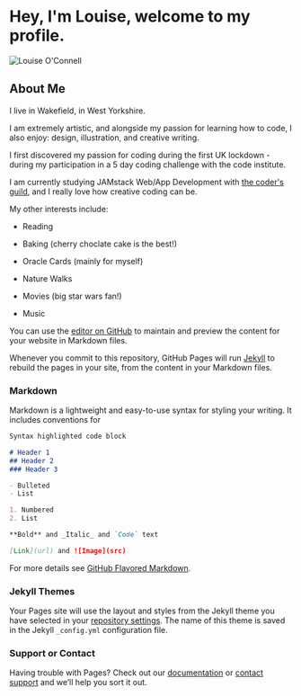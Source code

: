 # Hey, I'm Louise, welcome to my profile.

![Louise O'Connell](https://avatars3.githubusercontent.com/u/77390365?s=400&u=01272f8007c4c82421550a88629bc75d2173edba&v=4)

## About Me 

I live in Wakefield, in West Yorkshire. 

I am extremely artistic, and alongside my passion for learning how to code, I also enjoy: design, illustration, and creative writing. 

I first discovered my passion for coding during the first UK lockdown - during my participation in a 5 day coding challenge with the code institute. 

I am currently studying JAMstack Web/App Development with [the coder's guild](https://thecodersguild.org.uk/), and I really love how creative coding can be. 

My other interests include:

* Reading

* Baking (cherry choclate cake is the best!)

* Oracle Cards (mainly for myself)

* Nature Walks

* Movies (big star wars fan!)

* Music

You can use the [editor on GitHub](https://github.com/Louise-OConnell/Louise-Profile/edit/main/README.md) to maintain and preview the content for your website in Markdown files.

Whenever you commit to this repository, GitHub Pages will run [Jekyll](https://jekyllrb.com/) to rebuild the pages in your site, from the content in your Markdown files.

### Markdown

Markdown is a lightweight and easy-to-use syntax for styling your writing. It includes conventions for

```markdown
Syntax highlighted code block

# Header 1
## Header 2
### Header 3

- Bulleted
- List

1. Numbered
2. List

**Bold** and _Italic_ and `Code` text

[Link](url) and ![Image](src)
```

For more details see [GitHub Flavored Markdown](https://guides.github.com/features/mastering-markdown/).

### Jekyll Themes

Your Pages site will use the layout and styles from the Jekyll theme you have selected in your [repository settings](https://github.com/Louise-OConnell/Louise-Profile/settings). The name of this theme is saved in the Jekyll `_config.yml` configuration file.

### Support or Contact

Having trouble with Pages? Check out our [documentation](https://docs.github.com/categories/github-pages-basics/) or [contact support](https://support.github.com/contact) and we’ll help you sort it out.
